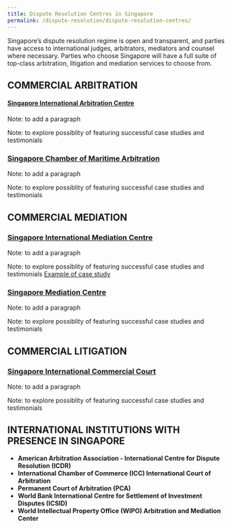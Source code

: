 ```yaml
---
title: Dispute Resolution Centres in Singapore
permalink: /dispute-resolution/dispute-resolution-centres/
---
```


Singapore’s dispute resolution regime is open and transparent, and parties have access to international judges, arbitrators, mediators and counsel where necessary. Parties who choose Singapore will have a full suite of top-class arbitration, litigation and mediation services to choose from.

## COMMERCIAL ARBITRATION 

#### [Singapore International Arbitration Centre](https://www.siac.org.sg/)

Note: to add a paragraph

Note: to explore possiblity of featuring successful case studies and testimonials

### [Singapore Chamber of Maritime Arbitration](https://www.scma.org.sg/)

Note: to add a paragraph

Note: to explore possiblity of featuring successful case studies and testimonials

## COMMERCIAL MEDIATION 

### [Singapore International Mediation Centre](https://simc.com.sg/) 

Note: to add a paragraph

Note: to explore possiblity of featuring successful case studies and testimonials
[Example of case study](https://www-ipos-gov-sg-admin.cwp.sg/docs/default-source/protecting-your-ideas/hearings-mediation/successful-simc-mediation-cases.pdf)

### [Singapore Mediation Centre](https://www.mediation.com.sg/) 

Note: to add a paragraph

Note: to explore possiblity of featuring successful case studies and testimonials 

## COMMERCIAL LITIGATION 

### [Singapore International Commercial Court](https://www.sicc.gov.sg/)

Note: to add a paragraph

Note: to explore possiblity of featuring successful case studies and testimonials

## INTERNATIONAL INSTITUTIONS WITH PRESENCE IN SINGAPORE

- **American Arbitration Association - International Centre for Dispute Resolution (ICDR)**
- **International Chamber of Commerce (ICC) International Court of Arbitration**
- **Permanent Court of Arbitration (PCA)**
- **World Bank International Centre for Settlement of Investment Disputes (ICSID)**
- **World Intellectual Property Office (WIPO) Arbitration and Mediation Center**



